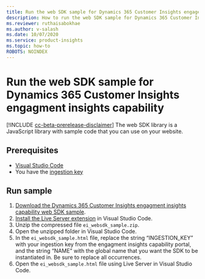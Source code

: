 ```yaml
---
title: Run the web SDK sample for Dynamics 365 Customer Insights engagement insights capability
description: How to run the web SDK sample for Dynamics 365 Customer Insights engagement insights capability
ms.reviewer: ruthaisabokhae
ms.author: v-salash
ms.date: 10/07/2020
ms.service: product-insights
ms.topic: how-to
ROBOTS: NOINDEX
---
```

# Run the web SDK sample for Dynamics 365 Customer Insights engagment insights capability

[!INCLUDE [cc-beta-prerelease-disclaimer](includes/cc-beta-prerelease-disclaimer.md)]
The web SDK library is a JavaScript library with sample code that you can use on your website.
## Prerequisites

- [Visual Studio Code](https://code.visualstudio.com/)
- You have the [ingestion key](get-started-websdk.md)

## Run sample

1. [Download the Dynamics 365 Customer Insights engagment insights capability web SDK sample](https://download.microsoft.com/download/f/e/c/fec76936-6440-414d-b75a-7be644f82892/pi_websdk_sample.zip).
2. [Install the Live Server extension](https://marketplace.visualstudio.com/items?itemName=ritwickdey.LiveServer) in Visual Studio Code.
3. Unzip the compressed file `ei_websdk_sample.zip`.
4. Open the unzipped folder in Visual Studio Code.
5. In the `ei_websdk_sample.html` file, replace the string “INGESTION_KEY” with your ingestion key from the engagment insights capability portal, and the string “NAME” with the global name that you want the SDK to be instantiated in. Be sure to replace all occurrences.
6. Open the `ei_websdk_sample.html` file using Live Server in Visual Studio Code.
